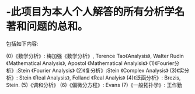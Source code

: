 # -此项目为本人个人解答的所有分析学名著和问题的总和。
包括如下内容:

(0)《数学分析》: 梅加强《数学分析》, Terence Tao《Analysis》, Walter Rudin 《Mathematical Analysis》, Apostol 《Mathematical Analyisis》
(1)《Fourier分析》:Stein 《Fourier Analysis》
(2)《复分析》:Stein 《Complex Analysis》
(3)《实分析》: Stein 《Real Analysis》, Folland 《Real Analyis》
(4)《泛函分析》: Brezis, Stein.
(5)《调和分析》
(6)《偏微分方程》: Evans
(7)《一般拓扑学》: 王作勤
